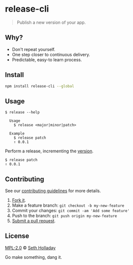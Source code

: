 # release-cli

> Publish a new version of your app.

## Why?

 - Don't repeat yourself.
 - One step closer to continuous delivery.
 - Predictable, easy-to learn process.

## Install

````sh
npm install release-cli --global
````

## Usage

```
$ release --help

  Usage
    $ release <major|minor|patch>

  Example
    $ release patch
    ⇑ 0.0.1
```

Perform a release, incrementing the [version](http://semver.org/).

```
$ release patch
⇑ 0.0.1
```

## Contributing

See our [contributing guidelines](https://github.com/sholladay/release-cli/blob/master/CONTRIBUTING.md "The guidelines for participating in this project.") for more details.

1. [Fork it](https://github.com/sholladay/release-cli/fork).
2. Make a feature branch: `git checkout -b my-new-feature`
3. Commit your changes: `git commit -am 'Add some feature'`
4. Push to the branch: `git push origin my-new-feature`
5. [Submit a pull request](https://github.com/sholladay/release-cli/compare "Submit code to this project for review.").

## License

[MPL-2.0](https://github.com/sholladay/release-cli/blob/master/LICENSE "The license for release-cli.") © [Seth Holladay](http://seth-holladay.com "Author of release-cli.")

Go make something, dang it.
